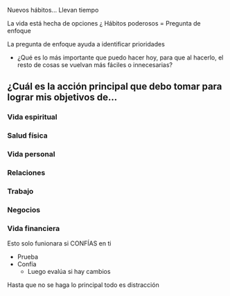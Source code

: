 Nuevos hábitos... Llevan tiempo

La vida está hecha de opciones ¿
Hábitos poderosos = Pregunta de enfoque

La pregunta de enfoque ayuda a identificar prioridades
- ¿Qué es lo más importante que puedo hacer hoy, para que al hacerlo, el resto de cosas se vuelvan más fáciles o innecesarias?


## ¿Cuál es la acción principal que debo tomar para lograr mis objetivos de...
### Vida espiritual

### Salud física
### Vida personal
### Relaciones
### Trabajo
### Negocios
### Vida financiera

Esto solo funionara si CONFÍAS en ti

- Prueba
- Confía
	- Luego evalúa si hay cambios

Hasta que no se haga lo principal todo es distracción
